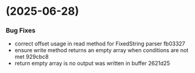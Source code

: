 #  (2025-06-28)


### Bug Fixes

* correct offset usage in read method for FixedString parser fb03327
* ensure write method returns an empty array when conditions are not met 929cbc8
* return empty array is no output was written in buffer 2621d25



